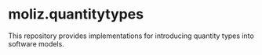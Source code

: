 # moliz.quantitytypes

This repository provides implementations for introducing quantity types into software models.